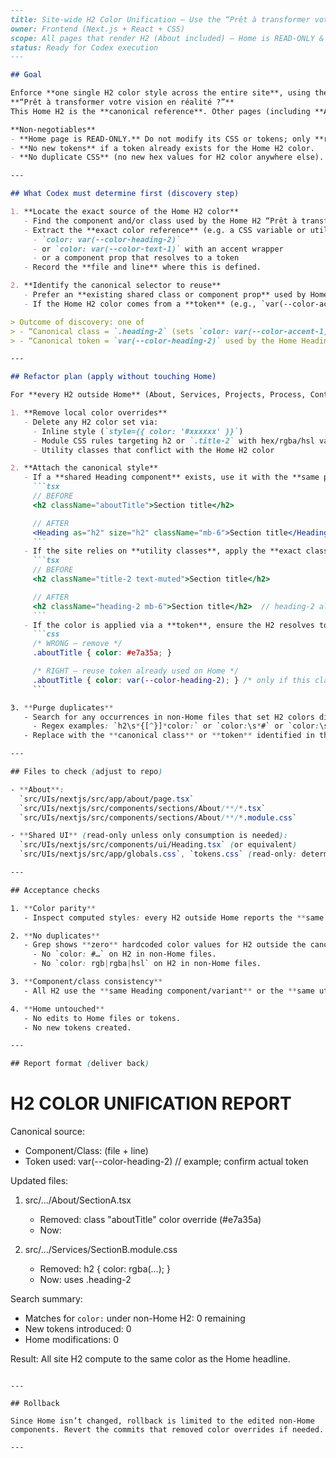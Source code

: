 ﻿````markdown
---
title: Site-wide H2 Color Unification — Use the “Prêt à transformer votre vision en réalité ?” Style as Canon
owner: Frontend (Next.js + React + CSS)
scope: All pages that render H2 (About included) — Home is READ-ONLY & Canonical
status: Ready for Codex execution
---

## Goal

Enforce **one single H2 color style across the entire site**, using the exact color styling already applied to the Home headline:
**“Prêt à transformer votre vision en réalité ?”**  
This Home H2 is the **canonical reference**. Other pages (including **About**) must **reuse** that color style without redefining it.

**Non-negotiables**
- **Home page is READ-ONLY.** Do not modify its CSS or tokens; only **reuse** them.
- **No new tokens** if a token already exists for the Home H2 color.
- **No duplicate CSS** (no new hex values for H2 color anywhere else).

---

## What Codex must determine first (discovery step)

1. **Locate the exact source of the Home H2 color**
   - Find the component and/or class used by the Home H2 “Prêt à transformer votre vision en réalité ?”.
   - Extract the **exact color reference** (e.g. a CSS variable or utility), for example:
     - `color: var(--color-heading-2)`  
     - or `color: var(--color-text-1)` with an accent wrapper
     - or a component prop that resolves to a token
   - Record the **file and line** where this is defined.

2. **Identify the canonical selector to reuse**
   - Prefer an **existing shared class or component prop** used by Home (e.g., `.heading-2`, `<Heading as="h2" variant="hero">`, etc.).
   - If the Home H2 color comes from a **token** (e.g., `var(--color-accent-1)`), treat that token as the **single source of truth** for H2 color.

> Outcome of discovery: one of
> - “Canonical class = `.heading-2` (sets `color: var(--color-accent-1)`).”
> - “Canonical token = `var(--color-heading-2)` used by the Home Heading component.”

---

## Refactor plan (apply without touching Home)

For **every H2 outside Home** (About, Services, Projects, Process, Contact, etc.):

1. **Remove local color overrides**  
   - Delete any H2 color set via:
     - Inline style (`style={{ color: '#xxxxxx' }}`)
     - Module CSS rules targeting h2 or `.title-2` with hex/rgba/hsl values
     - Utility classes that conflict with the Home H2 color

2. **Attach the canonical style**
   - If a **shared Heading component** exists, use it with the **same props** as the Home H2:
     ```tsx
     // BEFORE
     <h2 className="aboutTitle">Section title</h2>

     // AFTER
     <Heading as="h2" size="h2" className="mb-6">Section title</Heading>  // same variant used on Home
     ```
   - If the site relies on **utility classes**, apply the **exact class** used on Home:
     ```tsx
     // BEFORE
     <h2 className="title-2 text-muted">Section title</h2>

     // AFTER
     <h2 className="heading-2 mb-6">Section title</h2>  // heading-2 already defines the color
     ```
   - If the color is applied via a **token**, ensure the H2 resolves to that token (no hex duplication):
     ```css
     /* WRONG — remove */
     .aboutTitle { color: #e7a35a; }

     /* RIGHT — reuse token already used on Home */
     .aboutTitle { color: var(--color-heading-2); } /* only if this class must stay for layout; otherwise drop it */
     ```

3. **Purge duplicates**
   - Search for any occurrences in non-Home files that set H2 colors directly:
     - Regex examples: `h2\s*{[^}]*color:` or `color:\s*#` or `color:\s*hsl|rgb|rgba`
   - Replace with the **canonical class** or **token** identified in the discovery step.

---

## Files to check (adjust to repo)

- **About**:  
  `src/UIs/nextjs/src/app/about/page.tsx`  
  `src/UIs/nextjs/src/components/sections/About/**/*.tsx`  
  `src/UIs/nextjs/src/components/sections/About/**/*.module.css`

- **Shared UI** (read-only unless only consumption is needed):  
  `src/UIs/nextjs/src/components/ui/Heading.tsx` (or equivalent)  
  `src/UIs/nextjs/src/app/globals.css`, `tokens.css` (read-only: determine tokens, do not change)

---

## Acceptance checks

1. **Color parity**
   - Inspect computed styles: every H2 outside Home reports the **same computed color** as the Home headline, at all breakpoints and states.

2. **No duplicates**
   - Grep shows **zero** hardcoded color values for H2 outside the canonical source:
     - No `color: #…` on H2 in non-Home files.
     - No `color: rgb|rgba|hsl` on H2 in non-Home files.

3. **Component/class consistency**
   - All H2 use the **same Heading component/variant** or the **same utility class** as the Home H2.

4. **Home untouched**
   - No edits to Home files or tokens.
   - No new tokens created.

---

## Report format (deliver back)

````

# H2 COLOR UNIFICATION REPORT

Canonical source:

* Component/Class: <Heading as="h2" size="h2"> (file + line)
* Token used: var(--color-heading-2) // example; confirm actual token

Updated files:

1. src/.../About/SectionA.tsx

    * Removed: class "aboutTitle" color override (#e7a35a)
    * Now: <Heading as="h2" size="h2" />

2. src/.../Services/SectionB.module.css

    * Removed: h2 { color: rgba(…); }
    * Now: uses .heading-2

Search summary:

* Matches for `color:` under non-Home H2: 0 remaining
* New tokens introduced: 0
* Home modifications: 0

Result: All site H2 compute to the same color as the Home headline.

```

---

## Rollback

Since Home isn’t changed, rollback is limited to the edited non-Home components. Revert the commits that removed color overrides if needed.

---
```
